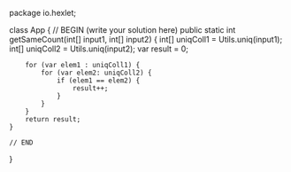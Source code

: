 package io.hexlet;

class App {
    // BEGIN (write your solution here)
    public static int getSameCount(int[] input1, int[] input2) {
        int[] uniqColl1 = Utils.uniq(input1);
        int[] uniqColl2 = Utils.uniq(input2);
        var result = 0;

        for (var elem1 : uniqColl1) {
            for (var elem2: uniqColl2) {
                if (elem1 == elem2) {
                    result++;
                }
            }
        }
        return result;
    }

    // END
}